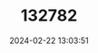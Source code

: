 ---
title: "132782"
category: "Cephalopholis aitha"
draft: false
date: 2024-02-22 13:03:51
languages:
  English: ["Rusty Rock Cod", "Rusty Hind"]
  Spanish; Castilian: ["Cherna Herrumbrosa"]
  French: ["Vieille Rouillee"]
---